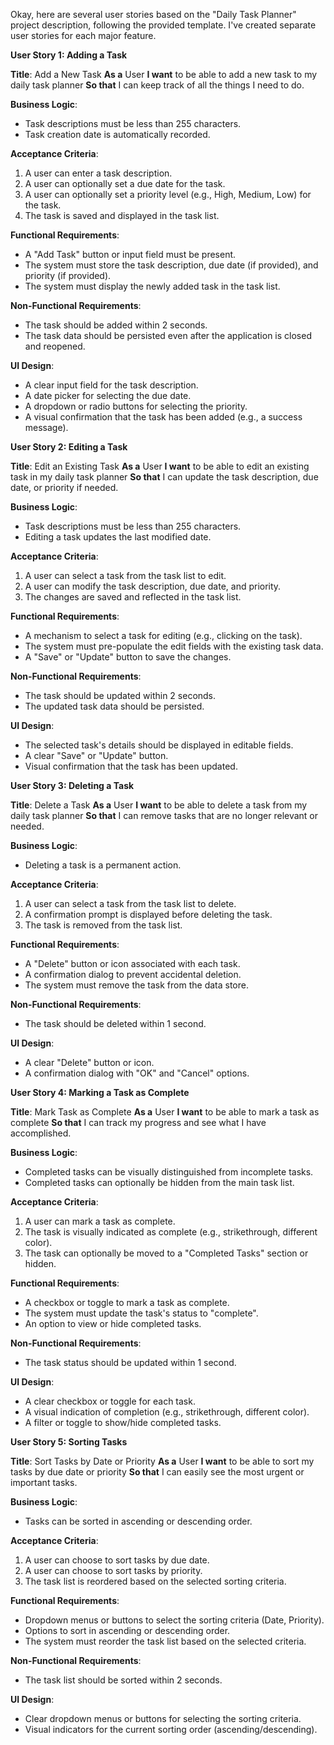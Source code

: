 Okay, here are several user stories based on the "Daily Task Planner" project description, following the provided template. I've created separate user stories for each major feature.

**User Story 1: Adding a Task**

**Title**: Add a New Task
**As a** User
**I want** to be able to add a new task to my daily task planner
**So that** I can keep track of all the things I need to do.

**Business Logic**:

- Task descriptions must be less than 255 characters.
- Task creation date is automatically recorded.

**Acceptance Criteria**:

1.  A user can enter a task description.
2.  A user can optionally set a due date for the task.
3.  A user can optionally set a priority level (e.g., High, Medium, Low) for the task.
4.  The task is saved and displayed in the task list.

**Functional Requirements**:

- A "Add Task" button or input field must be present.
- The system must store the task description, due date (if provided), and priority (if provided).
- The system must display the newly added task in the task list.

**Non-Functional Requirements**:

- The task should be added within 2 seconds.
- The task data should be persisted even after the application is closed and reopened.

**UI Design**:

- A clear input field for the task description.
- A date picker for selecting the due date.
- A dropdown or radio buttons for selecting the priority.
- A visual confirmation that the task has been added (e.g., a success message).

**User Story 2: Editing a Task**

**Title**: Edit an Existing Task
**As a** User
**I want** to be able to edit an existing task in my daily task planner
**So that** I can update the task description, due date, or priority if needed.

**Business Logic**:

- Task descriptions must be less than 255 characters.
- Editing a task updates the last modified date.

**Acceptance Criteria**:

1. A user can select a task from the task list to edit.
2. A user can modify the task description, due date, and priority.
3. The changes are saved and reflected in the task list.

**Functional Requirements**:

- A mechanism to select a task for editing (e.g., clicking on the task).
- The system must pre-populate the edit fields with the existing task data.
- A "Save" or "Update" button to save the changes.

**Non-Functional Requirements**:

- The task should be updated within 2 seconds.
- The updated task data should be persisted.

**UI Design**:

- The selected task's details should be displayed in editable fields.
- A clear "Save" or "Update" button.
- Visual confirmation that the task has been updated.

**User Story 3: Deleting a Task**

**Title**: Delete a Task
**As a** User
**I want** to be able to delete a task from my daily task planner
**So that** I can remove tasks that are no longer relevant or needed.

**Business Logic**:

- Deleting a task is a permanent action.

**Acceptance Criteria**:

1. A user can select a task from the task list to delete.
2. A confirmation prompt is displayed before deleting the task.
3. The task is removed from the task list.

**Functional Requirements**:

- A "Delete" button or icon associated with each task.
- A confirmation dialog to prevent accidental deletion.
- The system must remove the task from the data store.

**Non-Functional Requirements**:

- The task should be deleted within 1 second.

**UI Design**:

- A clear "Delete" button or icon.
- A confirmation dialog with "OK" and "Cancel" options.

**User Story 4: Marking a Task as Complete**

**Title**: Mark Task as Complete
**As a** User
**I want** to be able to mark a task as complete
**So that** I can track my progress and see what I have accomplished.

**Business Logic**:

- Completed tasks can be visually distinguished from incomplete tasks.
- Completed tasks can optionally be hidden from the main task list.

**Acceptance Criteria**:

1. A user can mark a task as complete.
2. The task is visually indicated as complete (e.g., strikethrough, different color).
3. The task can optionally be moved to a "Completed Tasks" section or hidden.

**Functional Requirements**:

- A checkbox or toggle to mark a task as complete.
- The system must update the task's status to "complete".
- An option to view or hide completed tasks.

**Non-Functional Requirements**:

- The task status should be updated within 1 second.

**UI Design**:

- A clear checkbox or toggle for each task.
- A visual indication of completion (e.g., strikethrough, different color).
- A filter or toggle to show/hide completed tasks.

**User Story 5: Sorting Tasks**

**Title**: Sort Tasks by Date or Priority
**As a** User
**I want** to be able to sort my tasks by due date or priority
**So that** I can easily see the most urgent or important tasks.

**Business Logic**:

- Tasks can be sorted in ascending or descending order.

**Acceptance Criteria**:

1. A user can choose to sort tasks by due date.
2. A user can choose to sort tasks by priority.
3. The task list is reordered based on the selected sorting criteria.

**Functional Requirements**:

- Dropdown menus or buttons to select the sorting criteria (Date, Priority).
- Options to sort in ascending or descending order.
- The system must reorder the task list based on the selected criteria.

**Non-Functional Requirements**:

- The task list should be sorted within 2 seconds.

**UI Design**:

- Clear dropdown menus or buttons for selecting the sorting criteria.
- Visual indicators for the current sorting order (ascending/descending).
